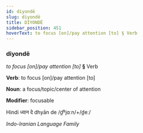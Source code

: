 ```yaml
---
id: diyondë
slug: diyondë
title: DİYONDË
sidebar_position: 451
hoverText: to focus [on]/pay attention [to] § Verb
---
```


### diyondë

*to focus [on]/pay attention [to]* **§** Verb

**Verb**: to focus [on]/pay attention [to]

**Noun**: a focus/topic/center of attention

**Modifier**: focusable

Hindi ध्यान दे dhyān de /d̪ʱjɑːn/+/d̪eː/

*Indo-Iranian Language Family*